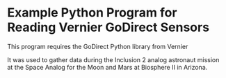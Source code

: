 # Example Python Program for Reading Vernier GoDirect Sensors

This program requires the GoDirect Python library from Vernier

It was used to gather data during the Inclusion 2 analog astronaut mission at the Space Analog for the Moon and Mars at Biosphere II in Arizona.


